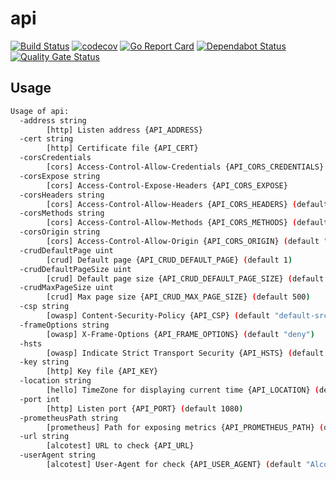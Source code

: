 # api

[![Build Status](https://travis-ci.org/ViBiOh/api.svg?branch=master)](https://travis-ci.org/ViBiOh/api)
[![codecov](https://codecov.io/gh/ViBiOh/api/branch/master/graph/badge.svg)](https://codecov.io/gh/ViBiOh/api)
[![Go Report Card](https://goreportcard.com/badge/github.com/ViBiOh/api)](https://goreportcard.com/report/github.com/ViBiOh/api)
[![Dependabot Status](https://api.dependabot.com/badges/status?host=github&repo=ViBiOh/api)](https://dependabot.com)
[![Quality Gate Status](https://sonarcloud.io/api/project_badges/measure?project=ViBiOh_api&metric=alert_status)](https://sonarcloud.io/dashboard?id=ViBiOh_api)

## Usage

```bash
Usage of api:
  -address string
        [http] Listen address {API_ADDRESS}
  -cert string
        [http] Certificate file {API_CERT}
  -corsCredentials
        [cors] Access-Control-Allow-Credentials {API_CORS_CREDENTIALS}
  -corsExpose string
        [cors] Access-Control-Expose-Headers {API_CORS_EXPOSE}
  -corsHeaders string
        [cors] Access-Control-Allow-Headers {API_CORS_HEADERS} (default "Content-Type")
  -corsMethods string
        [cors] Access-Control-Allow-Methods {API_CORS_METHODS} (default "GET")
  -corsOrigin string
        [cors] Access-Control-Allow-Origin {API_CORS_ORIGIN} (default "*")
  -crudDefaultPage uint
        [crud] Default page {API_CRUD_DEFAULT_PAGE} (default 1)
  -crudDefaultPageSize uint
        [crud] Default page size {API_CRUD_DEFAULT_PAGE_SIZE} (default 20)
  -crudMaxPageSize uint
        [crud] Max page size {API_CRUD_MAX_PAGE_SIZE} (default 500)
  -csp string
        [owasp] Content-Security-Policy {API_CSP} (default "default-src 'self'; base-uri 'self'")
  -frameOptions string
        [owasp] X-Frame-Options {API_FRAME_OPTIONS} (default "deny")
  -hsts
        [owasp] Indicate Strict Transport Security {API_HSTS} (default true)
  -key string
        [http] Key file {API_KEY}
  -location string
        [hello] TimeZone for displaying current time {API_LOCATION} (default "Europe/Paris")
  -port int
        [http] Listen port {API_PORT} (default 1080)
  -prometheusPath string
        [prometheus] Path for exposing metrics {API_PROMETHEUS_PATH} (default "/metrics")
  -url string
        [alcotest] URL to check {API_URL}
  -userAgent string
        [alcotest] User-Agent for check {API_USER_AGENT} (default "Alcotest")
```
